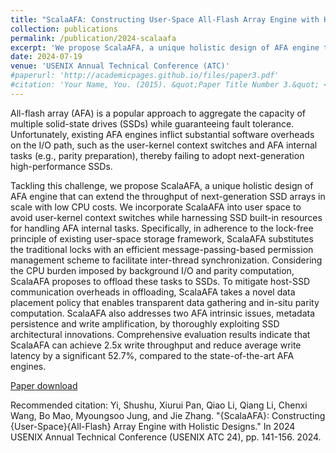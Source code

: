 ```yaml
---
title: "ScalaAFA: Constructing User-Space All-Flash Array Engine with Holistic Designs"
collection: publications
permalink: /publication/2024-scalaafa
excerpt: 'We propose ScalaAFA, a unique holistic design of AFA engine that can extend the throughput of next-generation SSD arrays in scale with low CPU costs. We incorporate ScalaAFA into user space to avoid user-kernel context switches while harnessing SSD built-in resources for handling AFA internal tasks…'
date: 2024-07-19
venue: 'USENIX Annual Technical Conference (ATC)'
#paperurl: 'http://academicpages.github.io/files/paper3.pdf'
#citation: 'Your Name, You. (2015). &quot;Paper Title Number 3.&quot; <i>Journal 1</i>. 1(3).'
---
```

All-flash array (AFA) is a popular approach to aggregate the capacity of multiple solid-state drives (SSDs) while guaranteeing fault tolerance. Unfortunately, existing AFA engines inflict substantial software overheads on the I/O path, such as the user-kernel context switches and AFA internal tasks (e.g., parity preparation), thereby failing to adopt next-generation high-performance SSDs.

Tackling this challenge, we propose ScalaAFA, a unique holistic design of AFA engine that can extend the throughput of next-generation SSD arrays in scale with low CPU costs. We incorporate ScalaAFA into user space to avoid user-kernel context switches while harnessing SSD built-in resources for handling AFA internal tasks. Specifically, in adherence to the lock-free principle of existing user-space storage framework, ScalaAFA substitutes the traditional locks with an efficient message-passing-based permission management scheme to facilitate inter-thread synchronization. Considering the CPU burden imposed by background I/O and parity computation, ScalaAFA proposes to offload these tasks to SSDs. To mitigate host-SSD communication overheads in offloading, ScalaAFA takes a novel data placement policy that enables transparent data gathering and in-situ parity computation. ScalaAFA also addresses two AFA intrinsic issues, metadata persistence and write amplification, by thoroughly exploiting SSD architectural innovations. Comprehensive evaluation results indicate that ScalaAFA can achieve 2.5x write throughput and reduce average write latency by a significant 52.7%, compared to the state-of-the-art AFA engines.

[Paper download](https://www.usenix.org/system/files/atc24-yi-shushu.pdf)

Recommended citation: Yi, Shushu, Xiurui Pan, Qiao Li, Qiang Li, Chenxi Wang, Bo Mao, Myoungsoo Jung, and Jie Zhang. "{ScalaAFA}: Constructing {User-Space}{All-Flash} Array Engine with Holistic Designs." In 2024 USENIX Annual Technical Conference (USENIX ATC 24), pp. 141-156. 2024.